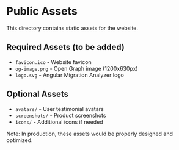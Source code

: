 # Public Assets

This directory contains static assets for the website.

## Required Assets (to be added)

- `favicon.ico` - Website favicon
- `og-image.png` - Open Graph image (1200x630px)
- `logo.svg` - Angular Migration Analyzer logo

## Optional Assets

- `avatars/` - User testimonial avatars
- `screenshots/` - Product screenshots
- `icons/` - Additional icons if needed

Note: In production, these assets would be properly designed and optimized.